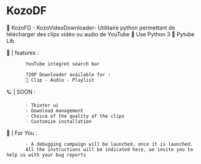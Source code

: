 # KozoDF
🦞 KozoFD - KozoVideoDownloader- Utilitaire python permettant de télécharger des clips vidéo ou audio de YouTube 
🐛 Use Python 3
🔑 Pytube Lib


🍇 | features : 

           YouTube integret search bar
           
           720P Downloader available for : 
           🥞 Clip - Audio - Playlist

🪐 | SOON : 

           - Tkinter ui
           - Download management
           - Choice of the quality of the clips
           - Customize installation


📣 | For You :

           - A debugging campaign will be launched, once it is launched.
           All the instructions will be indicated here, we invite you to help us with your bug reports
